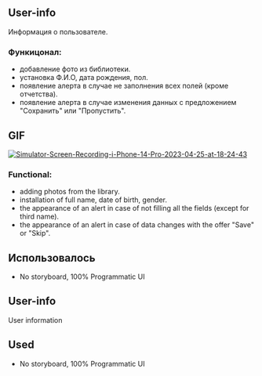 ## User-info
Информация о пользователе.

### Функицонал:
- добавление фото из библиотеки.
- установка Ф.И.О, дата рождения, пол.
- появление алерта в случае не заполнения всех полей (кроме отчетства).
- появление алерта в случае изменения данных с предложением "Сохранить" или "Пропустить".

## GIF
<a href="https://ibb.co/X2yx3n8"><img src="https://i.ibb.co/r7b2cBs/Simulator-Screen-Recording-i-Phone-14-Pro-2023-04-25-at-18-24-43.gif" alt="Simulator-Screen-Recording-i-Phone-14-Pro-2023-04-25-at-18-24-43" border="0"></a>

### Functional:
- adding photos from the library.
- installation of full name, date of birth, gender.
- the appearance of an alert in case of not filling all the fields (except for third name).
- the appearance of an alert in case of data changes with the offer "Save" or "Skip".

## **Использовалось**
- No storyboard, 100% Programmatic UI

## User-info
User information

## **Used**
- No storyboard, 100% Programmatic UI
